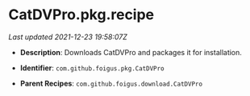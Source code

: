 # CatDVPro.pkg.recipe

_Last updated 2021-12-23 19:58:07Z_

- **Description**: Downloads CatDVPro and packages it for installation.

- **Identifier**: `com.github.foigus.pkg.CatDVPro`

- **Parent Recipes**: `com.github.foigus.download.CatDVPro`